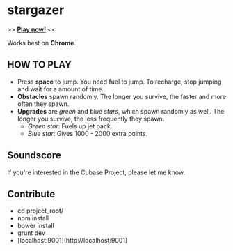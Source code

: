 stargazer
=========

\>\> [**Play now!**](http://arekkas.github.io/stargazer/app) \<\<

Works best on **Chrome**.

## HOW TO PLAY

* Press **space** to jump. You need fuel to jump. To recharge, stop jumping and wait for a amount of time.
* **Obstacles** spawn randomly. The longer you survive, the faster and more often they spawn.
* **Upgrades** are *green* and *blue stars*, which spawn randomly as well. The longer you survive, the less frequently they spawn.
  * *Green star*: Fuels up jet pack.
  * *Blue star*: Gives 1000 - 2000 extra points.

## Soundscore

If you're interested in the Cubase Project, please let me know.

## Contribute

* cd project_root/
* npm install
* bower install
* grunt dev
* [localhost:9001](http://localhost:9001]
